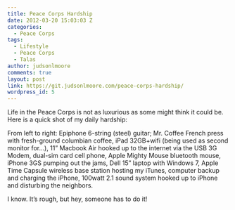 ```yaml
---
title: Peace Corps Hardship
date: 2012-03-20 15:03:03 Z
categories:
  - Peace Corps
tags:
  - Lifestyle
  - Peace Corps
  - Talas
author: judsonlmoore
comments: true
layout: post
link: https://git.judsonlmoore.com/peace-corps-hardship/
wordpress_id: 5
---
```


Life in the Peace Corps is not as luxurious as some might think it could be. Here is a quick shot of my daily hardship:

[](https://www.judsonlmoore.com/peace-corps/peace-corps-hardship/attachment/pcv-hardship/)

From left to right: Epiphone 6-string (steel) guitar; Mr. Coffee French press with fresh-ground columbian coffee, iPad 32GB+wifi (being used as second monitor for…), 11” Macbook Air hooked up to the internet via the USB 3G Modem, dual-sim card cell phone, Apple Mighty Mouse bluetooth mouse, iPhone 3GS pumping out the jams, Dell 15” laptop with Windows 7, Apple Time Capsule wireless base station hosting my iTunes, computer backup and charging the iPhone, 100watt 2.1 sound system hooked up to iPhone and disturbing the neighbors.

I know. It’s rough, but hey, someone has to do it!
